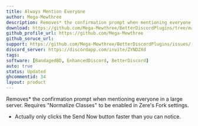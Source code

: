 ```yaml
---
title: Always Mention Everyone
author: Mega-Mewthree
description: Removes* the confirmation prompt when mentioning everyone in a large server. Requires "Normalize Classes" to be enabled in Zere's Fork settings.
download: https://github.com/Mega-Mewthree/BetterDiscordPlugins/tree/master/Plugins/AlwaysMentionEveryone
github_profile_url: https://github.com/Mega-Mewthree
github_soruce_url: 
support: https://github.com/Mega-Mewthree/BetterDiscordPlugins/issues/
discord_server: https://discordapp.com/invite/ZYND2Xd
tags:
software: [BandagedBD, EnhancedDiscord, BetterDiscord]
auto: true
status: Updated
ghcommentid: 34
layout: product
---
```

Removes* the confirmation prompt when mentioning everyone in a large server. Requires "Normalize Classes" to be enabled in Zere's Fork settings.

  * Actually only clicks the Send Now button faster than you can notice.
